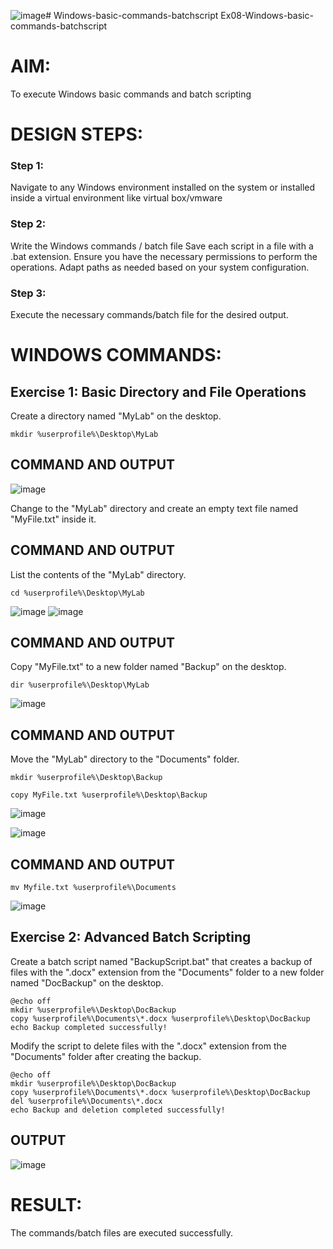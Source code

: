 ![image](https://github.com/user-attachments/assets/9f492f38-bd4a-444a-aac1-e873108e3852)# Windows-basic-commands-batchscript
Ex08-Windows-basic-commands-batchscript

# AIM:
To execute Windows basic commands and batch scripting

# DESIGN STEPS:

### Step 1:

Navigate to any Windows environment installed on the system or installed inside a virtual environment like virtual box/vmware 

### Step 2:

Write the Windows commands / batch file
Save each script in a file with a .bat extension.
Ensure you have the necessary permissions to perform the operations.
Adapt paths as needed based on your system configuration.
### Step 3:

Execute the necessary commands/batch file for the desired output. 




# WINDOWS COMMANDS:
## Exercise 1: Basic Directory and File Operations
Create a directory named "MyLab" on the desktop.
```
mkdir %userprofile%\Desktop\MyLab
```

## COMMAND AND OUTPUT
![image](https://github.com/user-attachments/assets/0185124f-f5c4-4290-8664-0a474126e580)


Change to the "MyLab" directory and create an empty text file named "MyFile.txt" inside it.


## COMMAND AND OUTPUT

List the contents of the "MyLab" directory.
```
cd %userprofile%\Desktop\MyLab
```
![image](https://github.com/user-attachments/assets/07b6eab8-8446-4a04-a8c0-f93fda24ec82)
![image](https://github.com/user-attachments/assets/aefb9448-3577-4b2d-84ca-3cee52851f7c)



## COMMAND AND OUTPUT

Copy "MyFile.txt" to a new folder named "Backup" on the desktop.
```
dir %userprofile%\Desktop\MyLab
```
![image](https://github.com/user-attachments/assets/a168a006-7e70-4202-a86f-72e4e0810039)


## COMMAND AND OUTPUT

Move the "MyLab" directory to the "Documents" folder.
```
mkdir %userprofile%\Desktop\Backup

copy MyFile.txt %userprofile%\Desktop\Backup
```
![image](https://github.com/user-attachments/assets/74600bd2-e0ac-4309-9537-5e323af43373)

![image](https://github.com/user-attachments/assets/68335b31-970b-45da-88df-19a948eeeb20)


## COMMAND AND OUTPUT
```
mv Myfile.txt %userprofile%\Documents
```
![image](https://github.com/user-attachments/assets/437e00d6-6960-460e-87b9-fed3cd153390)


## Exercise 2: Advanced Batch Scripting
Create a batch script named "BackupScript.bat" that creates a backup of files with the ".docx" extension from the "Documents" folder to a new folder named "DocBackup" on the desktop.
```
@echo off
mkdir %userprofile%\Desktop\DocBackup
copy %userprofile%\Documents\*.docx %userprofile%\Desktop\DocBackup
echo Backup completed successfully!
```
Modify the script to delete files with the ".docx" extension from the "Documents" folder after creating the backup.
```
@echo off
mkdir %userprofile%\Desktop\DocBackup
copy %userprofile%\Documents\*.docx %userprofile%\Desktop\DocBackup
del %userprofile%\Documents\*.docx
echo Backup and deletion completed successfully!
```



## OUTPUT
![image](https://github.com/user-attachments/assets/88af310a-3352-4a02-9ea6-0318e56953b5)





# RESULT:
The commands/batch files are executed successfully.

